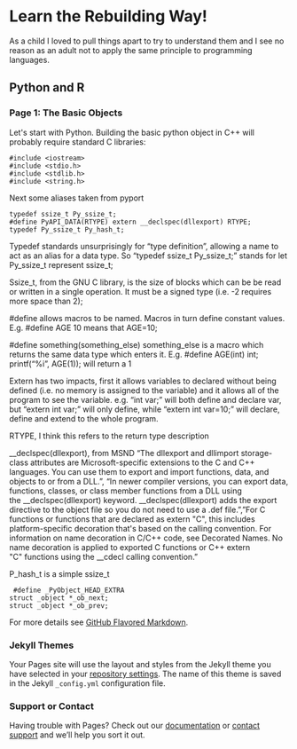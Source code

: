 # Learn the Rebuilding Way!

As a child I loved to pull things apart to try to understand them and I see no reason as an adult not to apply the same principle to programming languages.

## Python and R

### Page 1: The Basic Objects 

Let's start with Python. Building the basic python object in C++ will probably require standard C libraries:

```
#include <iostream>
#include <stdio.h>
#include <stdlib.h>
#include <string.h> 
```
Next some aliases taken from pyport
```
typedef ssize_t Py_ssize_t;
#define PyAPI_DATA(RTYPE) extern __declspec(dllexport) RTYPE;
typedef Py_ssize_t Py_hash_t;
```

Typedef standards unsurprisingly for “type definition”, allowing a name to act as an alias for a data type. So “typedef ssize_t  Py_ssize_t;” stands for let Py_ssize_t represent ssize_t;

Ssize_t, from the GNU C library, is the size of blocks which can be be read or written in a single operation. It must be a signed type (i.e. -2 requires more space than 2);

#define allows macros to be named. Macros in turn define constant values.  E.g. #define AGE 10 means that AGE=10;

#define something(something_else) something_else is a macro which returns the same data type which enters it. E.g. #define AGE(int) int; printf(“%i”, AGE(1)); will return a 1

Extern has two impacts, first it allows variables to declared without being defined (i.e. no memory is assigned to the variable) and it allows all of the program to see the variable. e.g. “int var;” will both define and declare var, but “extern int var;” will only define, while “extern int var=10;” will declare, define and extend to the whole program.

RTYPE, I think this refers to the return type description

__declspec(dllexport), from MSND “The dllexport and dllimport storage-class attributes are Microsoft-specific extensions to the C and C++ languages. You can use them to export and import functions, data, and objects to or from a DLL.”, “In newer compiler versions, you can export data, functions, classes, or class member functions from a DLL using the __declspec(dllexport) keyword. __declspec(dllexport) adds the export directive to the object file so you do not need to use a .def file.”,”For C functions or functions that are declared as extern "C", this includes platform-specific decoration that's based on the calling convention. For information on name decoration in C/C++ code, see Decorated Names. No name decoration is applied to exported C functions or C++ extern "C" functions using the __cdecl calling convention.”

P_hash_t is a simple ssize_t

```
 #define _PyObject_HEAD_EXTRA            
struct _object *_ob_next;           
struct _object *_ob_prev;
```

For more details see [GitHub Flavored Markdown](https://guides.github.com/features/mastering-markdown/).

### Jekyll Themes

Your Pages site will use the layout and styles from the Jekyll theme you have selected in your [repository settings](https://github.com/AlekJSmith/Learn-the-Rebuilding-Way-/settings). The name of this theme is saved in the Jekyll `_config.yml` configuration file.

### Support or Contact

Having trouble with Pages? Check out our [documentation](https://help.github.com/categories/github-pages-basics/) or [contact support](https://github.com/contact) and we’ll help you sort it out.
